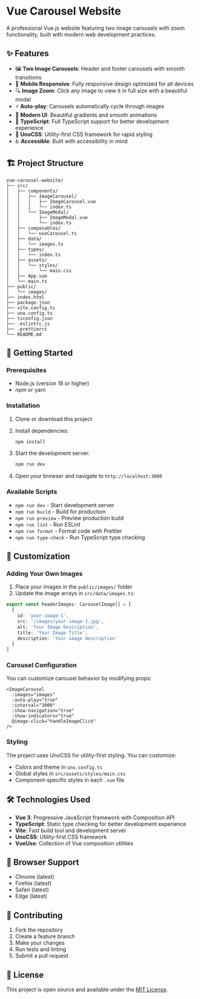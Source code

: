 # Vue Carousel Website

A professional Vue.js website featuring two image carousels with zoom functionality, built with modern web development practices.

## ✨ Features

- 🖼️ **Two Image Carousels**: Header and footer carousels with smooth transitions
- 📱 **Mobile Responsive**: Fully responsive design optimized for all devices
- 🔍 **Image Zoom**: Click any image to view it in full size with a beautiful modal
- ⚡ **Auto-play**: Carousels automatically cycle through images
- 🎨 **Modern UI**: Beautiful gradients and smooth animations
- 🔧 **TypeScript**: Full TypeScript support for better development experience
- 🎯 **UnoCSS**: Utility-first CSS framework for rapid styling
- ♿ **Accessible**: Built with accessibility in mind

## 🏗️ Project Structure

```
vue-carousel-website/
├── src/
│   ├── components/
│   │   ├── ImageCarousel/
│   │   │   ├── ImageCarousel.vue
│   │   │   └── index.ts
│   │   └── ImageModal/
│   │       ├── ImageModal.vue
│   │       └── index.ts
│   ├── composables/
│   │   └── useCarousel.ts
│   ├── data/
│   │   └── images.ts
│   ├── types/
│   │   └── index.ts
│   ├── assets/
│   │   └── styles/
│   │       └── main.css
│   ├── App.vue
│   └── main.ts
├── public/
│   └── images/
├── index.html
├── package.json
├── vite.config.ts
├── uno.config.ts
├── tsconfig.json
├── .eslintrc.js
├── .prettierrc
└── README.md
```

## 🚀 Getting Started

### Prerequisites

- Node.js (version 18 or higher)
- npm or yarn

### Installation

1. Clone or download this project
2. Install dependencies:
   ```bash
   npm install
   ```

3. Start the development server:
   ```bash
   npm run dev
   ```

4. Open your browser and navigate to `http://localhost:3000`

### Available Scripts

- `npm run dev` - Start development server
- `npm run build` - Build for production
- `npm run preview` - Preview production build
- `npm run lint` - Run ESLint
- `npm run format` - Format code with Prettier
- `npm run type-check` - Run TypeScript type checking

## 🎨 Customization

### Adding Your Own Images

1. Place your images in the `public/images/` folder
2. Update the image arrays in `src/data/images.ts`:

```typescript
export const headerImages: CarouselImage[] = [
  {
    id: 'your-image-1',
    src: '/images/your-image-1.jpg',
    alt: 'Your Image Description',
    title: 'Your Image Title',
    description: 'Your image description'
  }
]
```

### Carousel Configuration

You can customize carousel behavior by modifying props:

```vue
<ImageCarousel 
  :images="images"
  :auto-play="true"
  :interval="3000"
  :show-navigation="true"
  :show-indicators="true"
  @image-click="handleImageClick"
/>
```

### Styling

The project uses UnoCSS for utility-first styling. You can customize:

- Colors and theme in `uno.config.ts`
- Global styles in `src/assets/styles/main.css`
- Component-specific styles in each `.vue` file

## 🛠️ Technologies Used

- **Vue 3**: Progressive JavaScript framework with Composition API
- **TypeScript**: Static type checking for better development experience
- **Vite**: Fast build tool and development server
- **UnoCSS**: Utility-first CSS framework
- **VueUse**: Collection of Vue composition utilities

## 📱 Browser Support

- Chrome (latest)
- Firefox (latest)
- Safari (latest)
- Edge (latest)

## 🤝 Contributing

1. Fork the repository
2. Create a feature branch
3. Make your changes
4. Run tests and linting
5. Submit a pull request

## 📄 License

This project is open source and available under the [MIT License](LICENSE).
